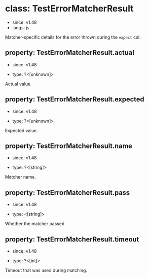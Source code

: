 # class: TestErrorMatcherResult
* since: v1.48
* langs: js

Matcher-specific details for the error thrown during the `expect` call.

## property: TestErrorMatcherResult.actual
* since: v1.48
- type: ?<[unknown]>

Actual value.

## property: TestErrorMatcherResult.expected
* since: v1.48
- type: ?<[unknown]>

Expected value.

## property: TestErrorMatcherResult.name
* since: v1.48
- type: ?<[string]>

Matcher name.

## property: TestErrorMatcherResult.pass
* since: v1.48
- type: <[string]>

Whether the matcher passed.

## property: TestErrorMatcherResult.timeout
* since: v1.48
- type: ?<[int]>

Timeout that was used during matching.
